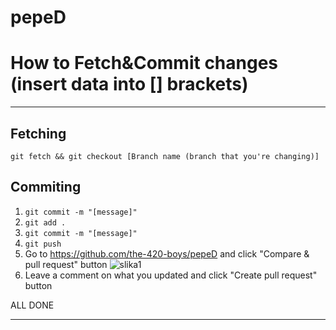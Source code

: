# pepeD

# How to Fetch&Commit changes (insert data into [] brackets)
____________________________
## Fetching

`git fetch && git checkout [Branch name (branch that you're changing)]`

## Commiting
1. `git commit -m "[message]"`
2. `git add .`
3. `git commit -m "[message]"`
4. `git push`
5. Go to https://github.com/the-420-boys/pepeD and click "Compare & pull request" button ![slika1](https://i.gyazo.com/b79eadb6943bf86610600463211d73a2.png)
6. Leave a comment on what you updated and click "Create pull request" button

ALL DONE
____________________________
